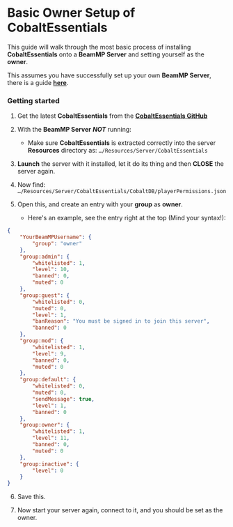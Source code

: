 # Basic Owner Setup of CobaltEssentials

This guide will walk through the most basic process of installing **CobaltEssentials** onto a **BeamMP Server** and setting yourself as the **owner**.

This assumes you have successfully set up your own **BeamMP Server**, there is a guide **[here](https://wiki.beammp.com/en/home/server-installation)**.

### Getting started
1. Get the latest **CobaltEssentials** from the **[CobaltEssentials GitHub](https://github.com/prestonelam2003/CobaltEssentials)**

2. With the **BeamMP Server** ***NOT*** running:
    * Make sure **CobaltEssentials** is extracted correctly into the server **Resources** directory as:
`…/Resources/Server/CobaltEssentials`
3. **Launch** the server with it installed, let it do its thing and then **CLOSE** the server again.

4. Now find:
`…/Resources/Server/CobaltEssentials/CobaltDB/playerPermissions.json`
5. Open this, and create an entry with your **group** as **owner**.
    * Here's an example, see the entry right at the top (Mind your syntax!):

```json
{
	"YourBeamMPUsername": {
		"group": "owner"
	},
	"group:admin": {
		"whitelisted": 1,
		"level": 10,
		"banned": 0,
		"muted": 0
	},
	"group:guest": {
		"whitelisted": 0,
		"muted": 0,
		"level": 1,
		"banReason": "You must be signed in to join this server",
		"banned": 0
	},
	"group:mod": {
		"whitelisted": 1,
		"level": 9,
		"banned": 0,
		"muted": 0
	},
	"group:default": {
		"whitelisted": 0,
		"muted": 0,
		"sendMessage": true,
		"level": 1,
		"banned": 0
	},
	"group:owner": {
		"whitelisted": 1,
		"level": 11,
		"banned": 0,
		"muted": 0
	},
	"group:inactive": {
		"level": 0
	}
}
```

6. Save this.

7. Now start your server again, connect to it, and you should be set as the owner.
